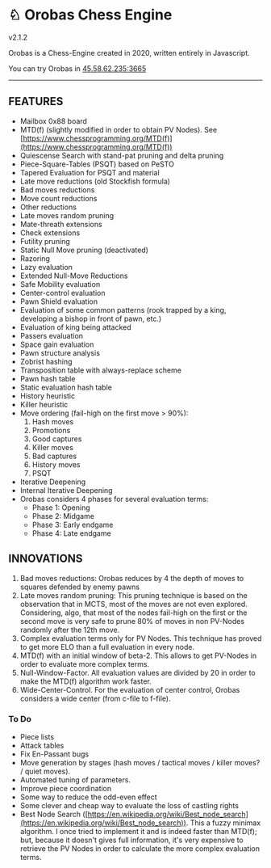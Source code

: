 # ♘ Orobas Chess Engine
v2.1.2

Orobas is a Chess-Engine created in 2020, written entirely in Javascript.

You can try Orobas in [45.58.62.235:3665](http://45.58.62.235:3665)

--------------
## FEATURES
* Mailbox 0x88 board
* MTD(f) (slightly modified in order to obtain PV Nodes). See [https://www.chessprogramming.org/MTD(f)](https://www.chessprogramming.org/MTD(f))
* Quiescense Search with stand-pat pruning and delta pruning
* Piece-Square-Tables (PSQT) based on PeSTO
* Tapered Evaluation for PSQT and material
* Late move reductions (old Stockfish formula)
* Bad moves reductions
* Move count reductions
* Other reductions
* Late moves random pruning
* Mate-threath extensions
* Check extensions
* Futility pruning
* Static Null Move pruning (deactivated)
* Razoring
* Lazy evaluation
* Extended Null-Move Reductions
* Safe Mobility evaluation
* Center-control evaluation
* Pawn Shield evaluation
* Evaluation of some common patterns (rook trapped by a king, developing a bishop in front of pawn, etc.)
* Evaluation of king being attacked
* Passers evaluation
* Space gain evaluation
* Pawn structure analysis
* Zobrist hashing
* Transposition table with always-replace scheme
* Pawn hash table
* Static evaluation hash table
* History heuristic
* Killer heuristic
* Move ordering (fail-high on the first move > 90%):
  1. Hash moves
  2. Promotions
  3. Good captures
  4. Killer moves
  5. Bad captures
  6. History moves
  7. PSQT
* Iterative Deepening
* Internal Iterative Deepening
* Orobas considers 4 phases for several evaluation terms:
  * Phase 1: Opening
  * Phase 2: Midgame
  * Phase 3: Early endgame
  * Phase 4: Late endgame

## INNOVATIONS

1. Bad moves reductions: Orobas reduces by 4 the depth of moves to squares defended by enemy pawns
2. Late moves random pruning: This pruning technique is based on the observation that in MCTS, most of the moves are not even explored. Considering, algo, that most of the nodes fail-high on the first or the second move is very safe to prune 80% of moves in non PV-Nodes randomly after the 12th move.
3. Complex evaluation terms only for PV Nodes. This technique has proved to get more ELO than a full evaluation in every node.
4. MTD(f) with an initial window of beta-2. This allows to get PV-Nodes in order to evaluate more complex terms.
5. Null-Window-Factor. All evaluation values are divided by 20 in order to make the MTD(f) algorithm work faster.
6. Wide-Center-Control. For the evaluation of center control, Orobas considers a wide center (from c-file to f-file).

### To Do
* Piece lists
* Attack tables
* Fix En-Passant bugs
* Move generation by stages (hash moves / tactical moves / killer moves? / quiet moves).
* Automated tuning of parameters.
* Improve piece coordination
* Some way to reduce the odd-even effect
* Some clever and cheap way to evaluate the loss of castling rights
* Best Node Search ([https://en.wikipedia.org/wiki/Best_node_search](https://en.wikipedia.org/wiki/Best_node_search)). This a fuzzy minimax algorithm. I once tried to implement it and is indeed faster than MTD(f); but, because it doesn't gives full information, it's very expensive to retrieve the PV Nodes in order to calculate the more complex evaluation terms.
